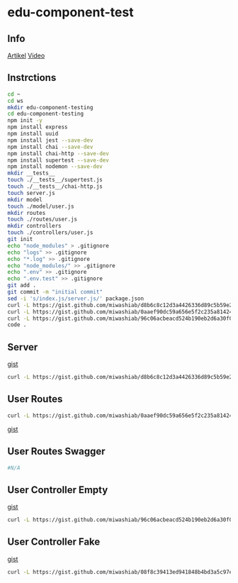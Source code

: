 # edu-component-test

## Info

[Artikel](https://rahmanfadhil.com/test-express-with-supertest/)
[Video](https://www.youtube.com/watch?v=r5L1XRZaCR0)

## Instrctions

```bash
cd ~
cd ws
mkdir edu-component-testing
cd edu-component-testing
npm init -y
npm install express
npm install uuid
npm install jest --save-dev
npm install chai --save-dev
npm install chai-http --save-dev
npm install supertest --save-dev
npm install nodemon --save-dev
mkdir __tests__
touch ./__tests__/supertest.js
touch ./__tests__/chai-http.js
touch server.js
mkdir model
touch ./model/user.js
mkdir routes
touch ./routes/user.js
mkdir controllers
touch ./controllers/user.js
git init
echo "node_modules" > .gitignore
echo "logs" >> .gitignore
echo "*.log" >> .gitignore
echo "node_modules/" >> .gitignore
echo ".env" >> .gitignore
echo ".env.test" >> .gitignore
git add .
git commit -m "initial commit"
sed -i 's/index.js/server.js/' package.json
curl -L https://gist.github.com/miwashiab/d8b6c8c12d3a4426336d89c5b59e2682/raw/server.js -o server.js
curl -L https://gist.github.com/miwashiab/0aaef90dc59a656e5f2c235a81424537/raw/user.js -o ./routes/user.js
curl -L https://gist.github.com/miwashiab/96c06acbeacd524b190eb2d6a30f0aef/raw/user.js -o ./controllers/user.js
code .
```

## Server
[gist](https://gist.github.com/miwashiab/d8b6c8c12d3a4426336d89c5b59e2682)  

```bash
curl -L https://gist.github.com/miwashiab/d8b6c8c12d3a4426336d89c5b59e2682/raw/user.js -o server.js
```

## User Routes
```bash
curl -L https://gist.github.com/miwashiab/0aaef90dc59a656e5f2c235a81424537/raw/user.js -o ./routes/user.js
```
[gist](https://gist.github.com/miwashiab/0aaef90dc59a656e5f2c235a81424537)

## User Routes Swagger

```bash
#N/A
```

## User Controller Empty
[gist](https://gist.github.com/miwashiab/96c06acbeacd524b190eb2d6a30f0aef)  
```bash
curl -L https://gist.github.com/miwashiab/96c06acbeacd524b190eb2d6a30f0aef/raw/user.js -o ./controllers/user.js
```


## User Controller Fake

[gist](https://gist.github.com/miwashiab/08f8c39413ed941848b4bd3a5c97e24d)

```bash
curl -L https://gist.github.com/miwashiab/08f8c39413ed941848b4bd3a5c97e24d/raw/user.js -o ./controllers/user.js
```

